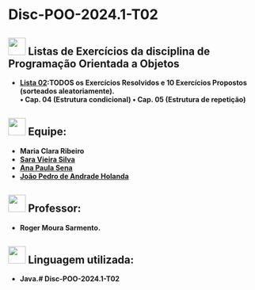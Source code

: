 # Disc-POO-2024.1-T02

## <img src="https://media.giphy.com/media/iY8CRBdQXODJSCERIr/giphy.gif" width="35"><b> Listas de Exercícios da disciplina de Programação Orientada a Objetos

- [Lista 02](https://github.com/ClaraRibeiro09/Disc-POO-2024.1-T02/tree/main/CAP-03):TODOS os Exercícios Resolvidos e 10 Exercícios Propostos (sorteados aleatoriamente). <br>
 • Cap. 04 (Estrutura condicional)
 • Cap. 05 (Estrutura de repetição) 

##  <img src="https://media.giphy.com/media/iY8CRBdQXODJSCERIr/giphy.gif" width="35"><b> Equipe:
- Maria Clara Ribeiro
- [Sara Vieira Silva](https://github.com/saravs858)
- [Ana Paula Sena](https://github.com/AnaPaulaSena8)
- [João Pedro de Andrade Holanda](https://github.com/joaopedrohub)
##  <img src="https://media.giphy.com/media/iY8CRBdQXODJSCERIr/giphy.gif" width="35"><b> Professor:
- Roger Moura Sarmento.

## <img src="https://media.giphy.com/media/iY8CRBdQXODJSCERIr/giphy.gif" width="35"><b> Linguagem utilizada:
- Java.# Disc-POO-2024.1-T02